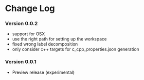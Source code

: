 # Change Log

### Version 0.0.2

- support for OSX
- use the right path for setting up the workspace
- fixed wrong label decomposition
- only consider c++ targets for c_cpp_properties.json generation

### Version 0.0.1

- Preview release (experimental)